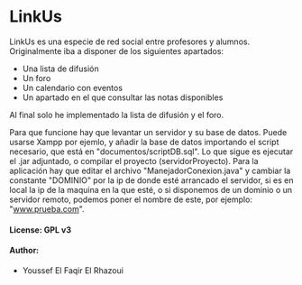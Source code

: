 # LinkUs
LinkUs es una especie de red social entre profesores y alumnos.
Originalmente iba a disponer de los siguientes apartados:
- Una lista de difusión
- Un foro
- Un calendario con eventos
- Un apartado en el que consultar las notas disponibles

Al final solo he implementado la lista de difusión y el foro.

Para que funcione hay que levantar un servidor y su base de datos.
Puede usarse Xampp por ejemlo, y añadir la base de datos importando el script necesario,
que está en "documentos/scriptDB.sql".
Lo que sigue es ejecutar el .jar adjuntado, o compilar el proyecto (servidorProyecto).
Para la aplicación hay que editar el archivo "ManejadorConexion.java" y cambiar la constante "DOMINIO" 
por la ip de donde esté arrancado el servidor, si es en local la ip de la maquina en la que esté, o si disponemos
de un dominio o un servidor remoto, podemos poner el nombre de este, por ejemplo: "www.prueba.com".

#### License: GPL v3
#### Author:
- Youssef El Faqir El Rhazoui
